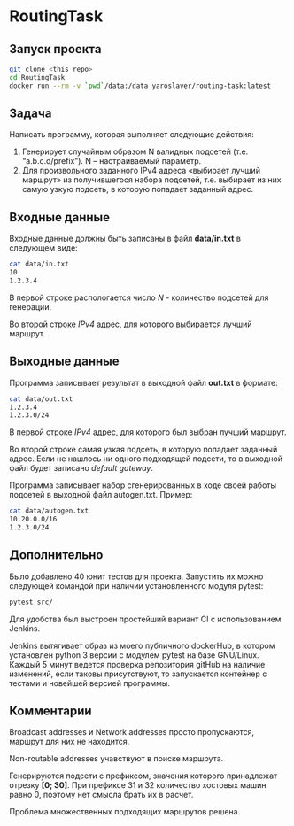 # RoutingTask
## Запуск проекта
```bash
git clone <this repo>
cd RoutingTask
docker run --rm -v `pwd`/data:/data yaroslaver/routing-task:latest
```
## Задача
Написать программу, которая выполняет следующие действия:
1. Генерирует случайным образом N валидных подсетей (т.е. “a.b.c.d/prefix”). N – настраиваемый параметр.
2. Для произвольного заданного IPv4 адреса «выбирает лучший маршрут» из получившегося набора подсетей, т.е. выбирает из них самую узкую подсеть, в которую попадает заданный адрес.
## Входные данные
Входные данные должны быть записаны в файл **data/in.txt** в следующем виде:
```bash
cat data/in.txt
10
1.2.3.4
```
В первой строке распологается число *N* - количество подсетей для генерации. 

Во второй строке *IPv4* адрес, для которого выбирается лучший маршрут.

## Выходные данные
Программа записывает результат в выходной файл **out.txt** в формате:
```bash
cat data/out.txt
1.2.3.4
1.2.3.0/24
```
В первой строке *IPv4* адрес, для которого был выбран лучший маршрут.

Во второй строке самая узкая подсеть, в которую попадает заданный адрес. Если не нашлось ни одного подходящей подсети, то в выходной файл будет записано *default gateway*.


Программа записывает набор сгенерированных в ходе своей работы подсетей в выходной файл autogen.txt. Пример:
```bash
cat data/autogen.txt
10.20.0.0/16
1.2.3.0/24
```
## Дополнительно
Было добавлено 40 юнит тестов для проекта. Запустить их можно следующей командой при наличии установленного модуля pytest:
```bash
pytest src/
```
Для удобства был выстроен простейший вариант CI с использованием Jenkins. 

Jenkins вытягивает образ из моего публичного dockerHub, в котором установлен python 3 версии с модулем pytest на базе GNU/Linux. Каждый 5 минут ведется проверка репозитория gitHub на наличие изменений, если таковы присутствуют, то запускается контейнер с тестами и новейшей версией программы.

## Комментарии
Broadcast addresses и Network addresses просто пропускаются, маршрут для них не находится.

Non-routable addresses учавствуют в поиске маршрута.

Генерируются подсети с префиксом, значения которого принадлежат отрезку **[0; 30]**. При префиксе 31 и 32 количество хостовых машин равно 0, поэтому нет смысла брать их в расчет.

Проблема множественных подходящих маршрутов решена.